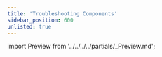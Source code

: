```yaml
---
title: 'Troubleshooting Components'
sidebar_position: 600
unlisted: true
---
```


import Preview from '../../../../partials/\_Preview.md';

<Preview />
